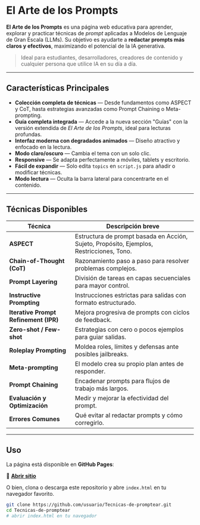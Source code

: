 # El Arte de los Prompts

**El Arte de los Prompts** es una página web educativa para aprender, explorar y practicar técnicas de *prompt* aplicadas a Modelos de Lenguaje de Gran Escala (LLMs).
Su objetivo es ayudarte a **redactar prompts más claros y efectivos**, maximizando el potencial de la IA generativa.

> Ideal para estudiantes, desarrolladores, creadores de contenido y cualquier persona que utilice IA en su día a día.

---

## Características Principales

* **Colección completa de técnicas** — Desde fundamentos como ASPECT y CoT, hasta estrategias avanzadas como Prompt Chaining o Meta-prompting.
* **Guía completa integrada** — Accede a la nueva sección "Guías" con la versión extendida de <em>El Arte de los Prompts</em>, ideal para lecturas profundas.
* **Interfaz moderna con degradados animados** — Diseño atractivo y enfocado en la lectura.
* **Modo claro/oscuro** — Cambia el tema con un solo clic.
* **Responsive** — Se adapta perfectamente a móviles, tablets y escritorio.
* **Fácil de expandir** — Solo edita `topics` en `script.js` para añadir o modificar técnicas.
* **Modo lectura** — Oculta la barra lateral para concentrarte en el contenido.

---

## Técnicas Disponibles

| Técnica                               | Descripción breve                                                                        |
| ------------------------------------- | ---------------------------------------------------------------------------------------- |
| **ASPECT**                            | Estructura de prompt basada en Acción, Sujeto, Propósito, Ejemplos, Restricciones, Tono. |
| **Chain-of-Thought (CoT)**            | Razonamiento paso a paso para resolver problemas complejos.                              |
| **Prompt Layering**                   | División de tareas en capas secuenciales para mayor control.                             |
| **Instructive Prompting**             | Instrucciones estrictas para salidas con formato estructurado.                           |
| **Iterative Prompt Refinement (IPR)** | Mejora progresiva de prompts con ciclos de feedback.                                     |
| **Zero-shot / Few-shot**              | Estrategias con cero o pocos ejemplos para guiar salidas.                                |
| **Roleplay Prompting**                        | Moldea roles, límites y defensas ante posibles jailbreaks.                              |
| **Meta-prompting**                    | El modelo crea su propio plan antes de responder.                                        |
| **Prompt Chaining**                   | Encadenar prompts para flujos de trabajo más largos.                                     |
| **Evaluación y Optimización**         | Medir y mejorar la efectividad del prompt.                                               |
| **Errores Comunes**                   | Qué evitar al redactar prompts y cómo corregirlo.                                        |

---

## Uso

La página está disponible en **GitHub Pages**:

🔗 **[Abrir sitio](https://desvosoft.github.io/El-arte-de-los-prompts/)**

O bien, clona o descarga este repositorio y abre `index.html` en tu navegador favorito.

```bash
git clone https://github.com/usuario/Tecnicas-de-promptear.git
cd Tecnicas-de-promptear
# abrir index.html en tu navegador
```

<!-- ---

## ✅ Cómo Contribuir

¿Tienes nuevas técnicas o mejoras para la interfaz? Tu aporte es bienvenido:

1. Haz **fork** de este repositorio.
2. Crea una nueva rama:

   ```bash
   git checkout -b feature/nueva-tecnica
   ```
3. Realiza tus cambios y confirma:

   ```bash
   git commit -m "Agrega técnica X"
   ```
4. Envía tu rama:

   ```bash
   git push origin feature/nueva-tecnica
   ```
5. Abre un **Pull Request** describiendo tu mejora. -->

<!-- ---

## 📈 Posibles Mejoras Futuras

* Guardar preferencias de tema con `localStorage`.
* Soporte multilenguaje.
* Ejecución en vivo de prompts mediante API de LLMs.
* Sistema de búsqueda por palabras clave.
* Descarga de ejemplos en formato Markdown o JSON. -->
